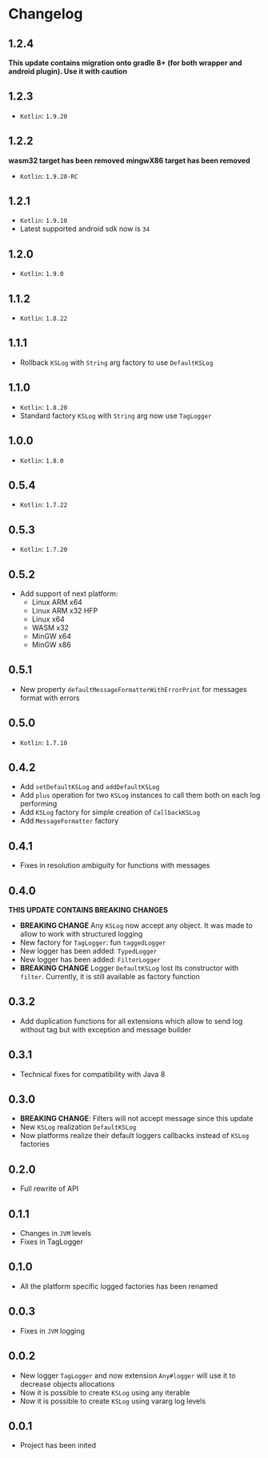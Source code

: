 # Changelog

## 1.2.4

**This update contains migration onto gradle 8+ (for both wrapper and android plugin). Use it with caution**

## 1.2.3

* `Kotlin`: `1.9.20`

## 1.2.2

**wasm32 target has been removed**
**mingwX86 target has been removed**

* `Kotlin`: `1.9.20-RC`

## 1.2.1

* `Kotlin`: `1.9.10`
* Latest supported android sdk now is `34`

## 1.2.0

* `Kotlin`: `1.9.0`

## 1.1.2

* `Kotlin`: `1.8.22`

## 1.1.1

* Rollback `KSLog` with `String` arg factory to use `DefaultKSLog`

## 1.1.0

* `Kotlin`: `1.8.20`
* Standard factory `KSLog` with `String` arg now use `TagLogger`

## 1.0.0

* `Kotlin`: `1.8.0`

## 0.5.4

* `Kotlin`: `1.7.22`

## 0.5.3

* `Kotlin`: `1.7.20`

## 0.5.2

* Add support of next platform:
  * Linux ARM x64
  * Linux ARM x32 HFP
  * Linux x64
  * WASM x32
  * MinGW x64
  * MinGW x86

## 0.5.1

* New property `defaultMessageFormatterWithErrorPrint` for messages format with errors

## 0.5.0

* `Kotlin`: `1.7.10`

## 0.4.2

* Add `setDefaultKSLog` and `addDefaultKSLog`
* Add `plus` operation for two `KSLog` instances to call them both on each log performing
* Add `KSLog` factory for simple creation of `CallbackKSLog`
* Add `MessageFormatter` factory

## 0.4.1

* Fixes in resolution ambiguity for functions with messages

## 0.4.0

**THIS UPDATE CONTAINS BREAKING CHANGES**

* **BREAKING CHANGE** Any `KSLog` now accept any object. It was made to allow to work with structured logging
* New factory for `TagLogger`: fun `taggedLogger`
* New logger has been added: `TypedLogger`
* New logger has been added: `FilterLogger`
* **BREAKING CHANGE** Logger `DefaultKSLog` lost its constructor with `filter`. Currently, it is still available as factory function

## 0.3.2

* Add duplication functions for all extensions which allow to send log without tag but with exception and message builder

## 0.3.1

* Technical fixes for compatibility with Java 8

## 0.3.0

* **BREAKING CHANGE**: Filters will not accept message since this update
* New `KSLog` realization `DefaultKSLog`
* Now platforms realize their default loggers callbacks instead of `KSLog` factories

## 0.2.0

* Full rewrite of API

## 0.1.1

* Changes in `JVM` levels
* Fixes in TagLogger

## 0.1.0

* All the platform specific logged factories has been renamed

## 0.0.3

* Fixes in `JVM` logging

## 0.0.2

* New logger `TagLogger` and now extension `Any#logger` will use it to decrease objects allocations
* Now it is possible to create `KSLog` using any iterable
* Now it is possible to create `KSLog` using vararg log levels

## 0.0.1

* Project has been inited
